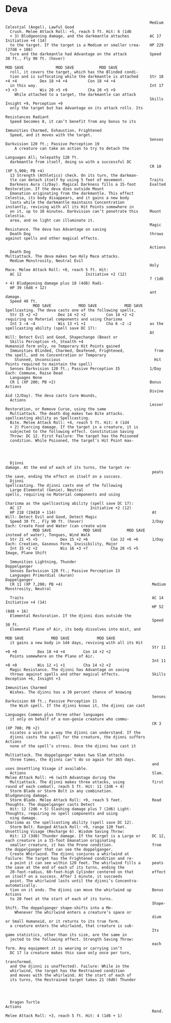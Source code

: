 # Deva

                                                                   Medium Celestial (Angel), Lawful Good
      Crush. Melee Attack Roll: +5, reach 5 ft. Hit: 6 (1d6
      + 3) Bludgeoning damage, and the darkmantle attaches         AC 17                              Initiative +4 (14)
      to the target. If the target is a Medium or smaller crea-    HP 229 (27d8 + 108)
      ture and the darkmantle had Advantage on the attack          Speed 30 ft., Fly 90 ft. (hover)
                                                                             MOD SAVE              MOD SAVE           MOD SAVE
      roll, it covers the target, which has the Blinded condi-
      tion and is suffocating while the darkmantle is attached     Str 18 +4 +4          Dex 18 +4 +4         Con 18 +4 +4
      in this way.                                                 Int 17 +3 +3          Wis 20 +5 +9         Cha 20 +5 +9
        While attached to a target, the darkmantle can attack
                                                                   Skills Insight +9, Perception +9
      only the target but has Advantage on its attack rolls. Its
                                                                   Resistances Radiant
      Speed becomes 0, it can’t benefit from any bonus to its
                                                                   Immunities Charmed, Exhaustion, Frightened
      Speed, and it moves with the target.
                                                                   Senses Darkvision 120 ft.; Passive Perception 19
        A creature can take an action to try to detach the
                                                                   Languages All; telepathy 120 ft.
      darkmantle from itself, doing so with a successful DC
                                                                   CR 10 (XP 5,900; PB +4)
      13 Strength (Athletics) check. On its turn, the darkman-
      tle can detach itself by using 5 feet of movement.           Traits
      Darkness Aura (1/Day). Magical Darkness fills a 15-foot      Exalted Restoration. If the deva dies outside Mount
      Emanation originating from the darkmantle. This effect       Celestia, its body disappears, and it gains a new body
      lasts while the darkmantle maintains Concentration           instantly, reviving with all its Hit Points somewhere in
      on it, up to 10 minutes. Darkvision can’t penetrate this     Mount Celestia.
      area, and no light can illuminate it.
                                                                   Magic Resistance. The deva has Advantage on saving
      Death Dog                                                    throws against spells and other magical effects.

                                                                   Actions
      Death Dog                                                    Multiattack. The deva makes two Holy Mace attacks.
      Medium Monstrosity, Neutral Evil
                                                                   Holy Mace. Melee Attack Roll: +8, reach 5 ft. Hit:
      AC 12                            Initiative +2 (12)
                                                                   7 (1d6 + 4) Bludgeoning damage plus 18 (4d8) Radi-
      HP 39 (6d8 + 12)
                                                                   ant damage.
      Speed 40 ft.
                MOD SAVE            MOD SAVE            MOD SAVE   Spellcasting. The deva casts one of the following spells,
      Str 15 +2 +2         Dex 14 +2 +2         Con 14 +2 +2       requiring no Material components and using Charisma
      Int 3 −4 −4          Wis 13 +1 +1         Cha 6 −2 −2        as the spellcasting ability (spell save DC 17):
                                                                   At Will: Detect Evil and Good, Shapechange (Beast or
      Skills Perception +5, Stealth +4                               Humanoid form only, no Temporary Hit Points gained
      Immunities Blinded, Charmed, Deafened, Frightened,             from the spell, and no Concentration or Temporary
        Stunned, Unconscious                                         Hit Points required to maintain the spell)
      Senses Darkvision 120 ft.; Passive Perception 15             1/Day Each: Commune, Raise Dead
      Languages None
      CR 1 (XP 200; PB +2)                                         Bonus Actions
                                                                   Divine Aid (2/Day). The deva casts Cure Wounds,
      Actions
                                                                   Lesser Restoration, or Remove Curse, using the same
      Multiattack. The death dog makes two Bite attacks.           spellcasting ability as Spellcasting.
      Bite. Melee Attack Roll: +4, reach 5 ft. Hit: 4 (1d4
      + 2) Piercing damage. If the target is a creature, it is
      subjected to the following effect. Constitution Saving
      Throw: DC 12. First Failure: The target has the Poisoned
      condition. While Poisoned, the target’s Hit Point max-




      Djinni                                                        damage. At the end of each of its turns, the target re-
                                                                    peats the save, ending the effect on itself on a success.
      Djinni                                                        Spellcasting. The djinni casts one of the following
      Large Elemental (Genie), Neutral                              spells, requiring no Material components and using
                                                                    Charisma as the spellcasting ability (spell save DC 17):
      AC 17                              Initiative +2 (12)
      HP 218 (19d10 + 114)                                          At Will: Detect Evil and Good, Detect Magic
      Speed 30 ft., Fly 90 ft. (hover)                              2/Day Each: Create Food and Water (can create wine
                MOD SAVE              MOD SAVE           MOD SAVE     instead of water), Tongues, Wind Walk
      Str 21 +5 +5          Dex 15 +2 +6          Con 22 +6 +6      1/Day Each: Creation, Gaseous Form, Invisibility, Major
      Int 15 +2 +2          Wis 16 +3 +7          Cha 20 +5 +5        Image, Plane Shift

      Immunities Lightning, Thunder                                 Doppelganger
      Senses Darkvision 120 ft.; Passive Perception 13
      Languages Primordial (Auran)                                  Doppelganger
      CR 11 (XP 7,200; PB +4)                                       Medium Monstrosity, Neutral

      Traits                                                        AC 14                           Initiative +4 (14)
                                                                    HP 52 (8d8 + 16)
      Elemental Restoration. If the djinni dies outside the
                                                                    Speed 30 ft.
      Elemental Plane of Air, its body dissolves into mist, and
                                                                              MOD SAVE            MOD SAVE            MOD SAVE
      it gains a new body in 1d4 days, reviving with all its Hit
                                                                    Str 11 +0 +0         Dex 18 +4 +4        Con 14 +2 +2
      Points somewhere on the Plane of Air.
                                                                    Int 11 +0 +0         Wis 12 +1 +1        Cha 14 +2 +2
      Magic Resistance. The djinni has Advantage on saving
      throws against spells and other magical effects.              Skills Deception +6, Insight +3
                                                                    Immunities Charmed
      Wishes. The djinni has a 30 percent chance of knowing
                                                                    Senses Darkvision 60 ft.; Passive Perception 11
      the Wish spell. If the djinni knows it, the djinni can cast
                                                                    Languages Common plus three other languages
      it only on behalf of a non-genie creature who commu-
                                                                    CR 3 (XP 700; PB +2)
      nicates a wish in a way the djinni can understand. If the
      djinni casts the spell for the creature, the djinni suffers   Actions
      none of the spell’s stress. Once the djinni has cast it
                                                                    Multiattack. The doppelganger makes two Slam attacks
      three times, the djinni can’t do so again for 365 days.
                                                                    and uses Unsettling Visage if available.
      Actions                                                       Slam. Melee Attack Roll: +6 (with Advantage during the
      Multiattack. The djinni makes three attacks, using            first round of each combat), reach 5 ft. Hit: 11 (2d6 + 4)
      Storm Blade or Storm Bolt in any combination.                 Bludgeoning damage.
      Storm Blade. Melee Attack Roll: +9, reach 5 feet.             Read Thoughts. The doppelganger casts Detect
      Hit: 12 (2d6 + 5) Slashing damage plus 7 (2d6) Light-         Thoughts, requiring no spell components and using
      ning damage.                                                  Charisma as the spellcasting ability (spell save DC 12).
      Storm Bolt. Ranged Attack Roll: +9, range 120 feet.           Unsettling Visage (Recharge 6). Wisdom Saving Throw:
      Hit: 13 (3d8) Thunder damage. If the target is a Large or     DC 12, each creature in a 15-foot Emanation originating
      smaller creature, it has the Prone condition.                 from the doppelganger that can see the doppelganger.
      Create Whirlwind. The djinni conjures a whirlwind at          Failure: The target has the Frightened condition and re-
      a point it can see within 120 feet. The whirlwind fills a     peats the save at the end of each of its turns, ending the
      20-foot-radius, 60-foot-high Cylinder centered on that        effect on itself on a success. After 1 minute, it succeeds
      point. The whirlwind lasts until the djinni’s Concentra-      automatically.
      tion on it ends. The djinni can move the whirlwind up         Bonus Actions
      to 20 feet at the start of each of its turns.
                                                                    Shape-Shift. The doppelganger shape-shifts into a Me-
        Whenever the whirlwind enters a creature’s space or
                                                                    dium or Small Humanoid, or it returns to its true form.
      a creature enters the whirlwind, that creature is sub-
                                                                    Its game statistics, other than its size, are the same in
      jected to the following effect. Strength Saving Throw:
                                                                    each form. Any equipment it is wearing or carrying isn’t
      DC 17 (a creature makes this save only once per turn,
                                                                    transformed.
      and the djinni is unaffected). Failure: While in the
      whirlwind, the target has the Restrained condition
      and moves with the whirlwind. At the start of each of
      its turns, the Restrained target takes 21 (6d6) Thunder




      Dragon Turtle                                                 Actions
                                                                    Rend. Melee Attack Roll: +3, reach 5 ft. Hit: 4 (1d6 + 1)
